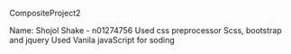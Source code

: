 CompositeProject2

Name: Shojol Shake - n01274756
Used css preprocessor Scss, bootstrap and jquery
Used Vanila javaScript for soding
